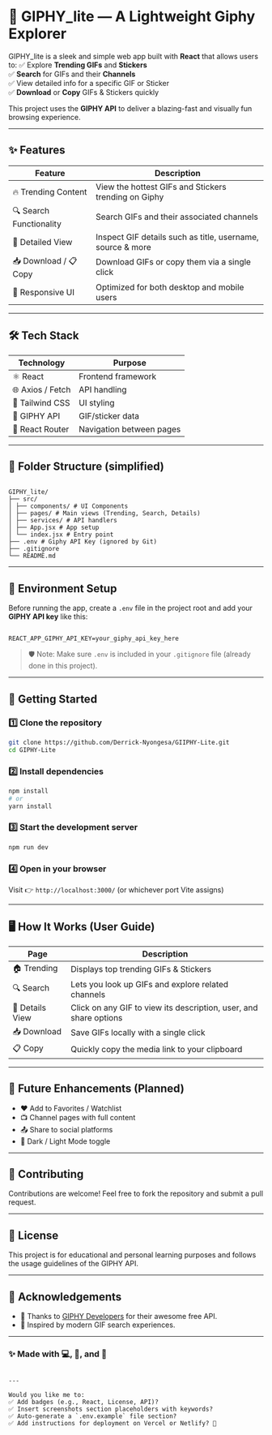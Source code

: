 # 🎉 GIPHY_lite — A Lightweight Giphy Explorer

GIPHY_lite is a sleek and simple web app built with **React** that allows users to:
✅ Explore **Trending GIFs** and **Stickers**  
✅ **Search** for GIFs and their **Channels**  
✅ View detailed info for a specific GIF or Sticker  
✅ **Download** or **Copy** GIFs & Stickers quickly

This project uses the **GIPHY API** to deliver a blazing-fast and visually fun browsing experience.

---

## ✨ Features

| Feature                 | Description                                                |
| ----------------------- | ---------------------------------------------------------- |
| 🔥 Trending Content     | View the hottest GIFs and Stickers trending on Giphy       |
| 🔍 Search Functionality | Search GIFs and their associated channels                  |
| 📄 Detailed View        | Inspect GIF details such as title, username, source & more |
| 📥 Download / 📋 Copy   | Download GIFs or copy them via a single click              |
| 📱 Responsive UI        | Optimized for both desktop and mobile users                |

---

## 🛠️ Tech Stack

| Technology       | Purpose                  |
| ---------------- | ------------------------ |
| ⚛️ React         | Frontend framework       |
| 🌐 Axios / Fetch | API handling             |
| 🎨 Tailwind CSS  | UI styling               |
| 🔑 GIPHY API     | GIF/sticker data         |
| 🚀 React Router  | Navigation between pages |

---

## 📂 Folder Structure (simplified)

```

GIPHY_lite/
├── src/
│ ├── components/ # UI Components
│ ├── pages/ # Main views (Trending, Search, Details)
│ ├── services/ # API handlers
│ ├── App.jsx # App setup
│ └── index.jsx # Entry point
├── .env # Giphy API Key (ignored by Git)
├── .gitignore
└── README.md

```

---

## 🔑 Environment Setup

Before running the app, create a `.env` file in the project root and add your **GIPHY API key** like this:

```

REACT_APP_GIPHY_API_KEY=your_giphy_api_key_here

```

> 🛡️ Note: Make sure `.env` is included in your `.gitignore` file (already done in this project).

---

## 🚀 Getting Started

### 1️⃣ Clone the repository

```bash
git clone https://github.com/Derrick-Nyongesa/GIIPHY-Lite.git
cd GIPHY-Lite
```

### 2️⃣ Install dependencies

```bash
npm install
# or
yarn install
```

### 3️⃣ Start the development server

```bash
npm run dev
```

### 4️⃣ Open in your browser

Visit 👉 `http://localhost:3000/` (or whichever port Vite assigns)

---

## 🖥️ How It Works (User Guide)

| Page            | Description                                                       |
| --------------- | ----------------------------------------------------------------- |
| 🏠 Trending     | Displays top trending GIFs & Stickers                             |
| 🔍 Search       | Lets you look up GIFs and explore related channels                |
| 📄 Details View | Click on any GIF to view its description, user, and share options |
| 📥 Download     | Save GIFs locally with a single click                             |
| 📋 Copy         | Quickly copy the media link to your clipboard                     |

---

## 📌 Future Enhancements (Planned)

- ❤️ Add to Favorites / Watchlist
- 📺 Channel pages with full content
- 📤 Share to social platforms
- 🌙 Dark / Light Mode toggle

---

## 🤝 Contributing

Contributions are welcome! Feel free to fork the repository and submit a pull request.

---

## 📜 License

This project is for educational and personal learning purposes and follows the usage guidelines of the GIPHY API.

---

## 🙌 Acknowledgements

- 💚 Thanks to [GIPHY Developers](https://developers.giphy.com/) for their awesome free API.
- 🎨 Inspired by modern GIF search experiences.

---

### ✨ Made with 💻, 🎨, and 🎉

```

---

Would you like me to:
✅ Add badges (e.g., React, License, API)?
✅ Insert screenshots section placeholders with keywords?
✅ Auto-generate a `.env.example` file section?
✅ Add instructions for deployment on Vercel or Netlify? 🎯

```
